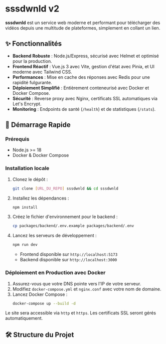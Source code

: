 # sssdwnld v2

**sssdwnld** est un service web moderne et performant pour télécharger des vidéos depuis une multitude de plateformes, simplement en collant un lien.

## ✨ Fonctionnalités

-   **Backend Robuste** : Node.js/Express, sécurisé avec Helmet et optimisé pour la production.
-   **Frontend Réactif** : Vue.js 3 avec Vite, gestion d'état avec Pinia, et UI moderne avec Tailwind CSS.
-   **Performances** : Mise en cache des réponses avec Redis pour une rapidité fulgurante.
-   **Déploiement Simplifié** : Entièrement conteneurisé avec Docker et Docker Compose.
-   **Sécurité** : Reverse proxy avec Nginx, certificats SSL automatiques via Let's Encrypt.
-   **Monitoring** : Endpoints de santé (`/health`) et de statistiques (`/stats`).

## 🚀 Démarrage Rapide

### Prérequis

-   Node.js >= 18
-   Docker & Docker Compose

### Installation locale

1.  Clonez le dépôt :
    ```bash
    git clone [URL_DU_REPO] sssdwnld && cd sssdwnld
    ```
2.  Installez les dépendances :
    ```bash
    npm install
    ```
3.  Créez le fichier d'environnement pour le backend :
    ```bash
    cp packages/backend/.env.example packages/backend/.env
    ```
4.  Lancez les serveurs de développement :
    ```bash
    npm run dev
    ```
    -   Frontend disponible sur `http://localhost:5173`
    -   Backend disponible sur `http://localhost:3000`

### Déploiement en Production avec Docker

1.  Assurez-vous que votre DNS pointe vers l'IP de votre serveur.
2.  Modifiez `docker-compose.yml` et `nginx.conf` avec votre nom de domaine.
3.  Lancez Docker Compose :
    ```bash
    docker-compose up --build -d
    ```

Le site sera accessible via `http` et `https`. Les certificats SSL seront gérés automatiquement.

## 🛠️ Structure du Projet